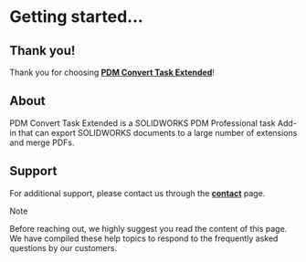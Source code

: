 
# Getting started...

## Thank you!

Thank you for choosing **[PDM Convert Task Extended](https://bluebyte.biz/product/pdm-convert-task-extended/)**!

## About

PDM Convert Task Extended is a SOLIDWORKS PDM Professional task Add-in that can export SOLIDWORKS documents to a large number of extensions and merge PDFs.

## Support

For additional support, please contact us through the **[contact](https://bluebyte.biz/contact/)** page.

> [!Note]
> Before reaching out, we highly suggest you read the content of this page. We have compiled these help topics to respond to the frequently asked questions by our customers.
